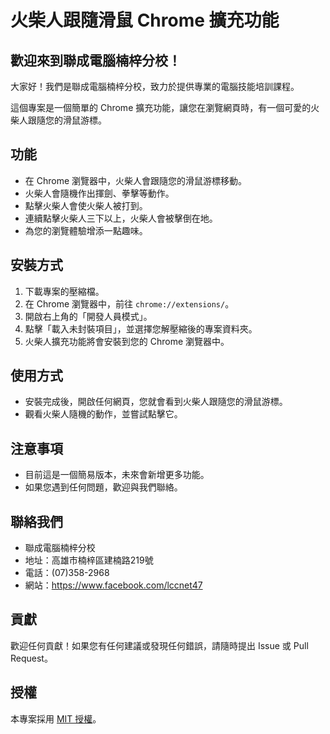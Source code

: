 # 火柴人跟隨滑鼠 Chrome 擴充功能

## 歡迎來到聯成電腦楠梓分校！

大家好！我們是聯成電腦楠梓分校，致力於提供專業的電腦技能培訓課程。

這個專案是一個簡單的 Chrome 擴充功能，讓您在瀏覽網頁時，有一個可愛的火柴人跟隨您的滑鼠游標。

## 功能

* 在 Chrome 瀏覽器中，火柴人會跟隨您的滑鼠游標移動。
* 火柴人會隨機作出揮劍、拳擊等動作。
* 點擊火柴人會使火柴人被打到。
* 連續點擊火柴人三下以上，火柴人會被擊倒在地。
* 為您的瀏覽體驗增添一點趣味。

## 安裝方式

1.  下載專案的壓縮檔。
2.  在 Chrome 瀏覽器中，前往 `chrome://extensions/`。
3.  開啟右上角的「開發人員模式」。
4.  點擊「載入未封裝項目」，並選擇您解壓縮後的專案資料夾。
5.  火柴人擴充功能將會安裝到您的 Chrome 瀏覽器中。

## 使用方式

* 安裝完成後，開啟任何網頁，您就會看到火柴人跟隨您的滑鼠游標。
* 觀看火柴人隨機的動作，並嘗試點擊它。

## 注意事項

* 目前這是一個簡易版本，未來會新增更多功能。
* 如果您遇到任何問題，歡迎與我們聯絡。

## 聯絡我們

* 聯成電腦楠梓分校
* 地址：高雄市楠梓區建楠路219號
* 電話：(07)358-2968
* 網站：https://www.facebook.com/lccnet47

## 貢獻

歡迎任何貢獻！如果您有任何建議或發現任何錯誤，請隨時提出 Issue 或 Pull Request。

## 授權

本專案採用 [MIT 授權](LICENSE)。
